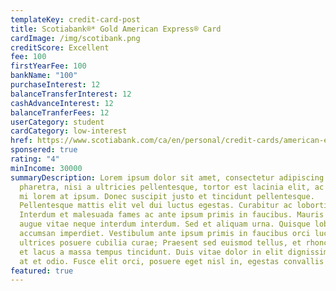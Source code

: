 ```yaml
---
templateKey: credit-card-post
title: Scotiabank®* Gold American Express® Card
cardImage: /img/scotibank.png
creditScore: Excellent
fee: 100
firstYearFee: 100
bankName: "100"
purchaseInterest: 12
balanceTransferInterest: 12
cashAdvanceInterest: 12
balanceTranferFees: 12
userCategory: student
cardCategory: low-interest
href: https://www.scotiabank.com/ca/en/personal/credit-cards/american-express/gold-card.html?cid=a-24948b-23273c-8369395683776417477&dclid=CIG3_bns7-sCFVSTcAod6ooKAg
sponsered: true
rating: "4"
minIncome: 30000
summaryDescription: Lorem ipsum dolor sit amet, consectetur adipiscing elit. Nam
  pharetra, nisi a ultricies pellentesque, tortor est lacinia elit, ac pharetra
  mi lorem at ipsum. Donec suscipit justo et tincidunt pellentesque.
  Pellentesque mattis elit vel dui luctus egestas. Curabitur ac lobortis nunc.
  Interdum et malesuada fames ac ante ipsum primis in faucibus. Mauris pharetra
  augue vitae neque interdum interdum. Sed et aliquam urna. Quisque lobortis
  accumsan imperdiet. Vestibulum ante ipsum primis in faucibus orci luctus et
  ultrices posuere cubilia curae; Praesent sed euismod tellus, et rhoncus mi. In
  et lacus a massa tempus tincidunt. Duis vitae dolor in elit dignissim aliquet
  at et odio. Fusce elit orci, posuere eget nisl in, egestas convallis mi.
featured: true
---
```

